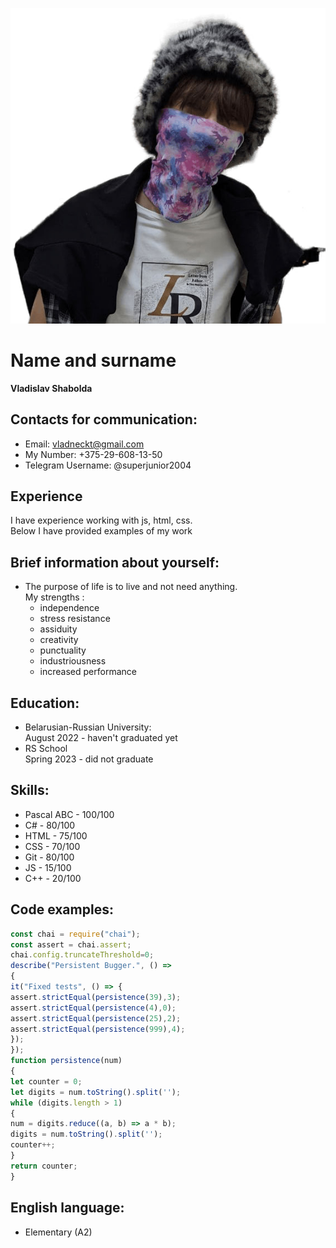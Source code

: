 ![MyPhoto](ot.jpg "Я")

# Name and surname

**Vladislav Shabolda**

## Contacts for communication:

- Email: vladneckt@gmail.com
- My Number: +375-29-608-13-50
- Telegram Username: @superjunior2004

## Experience

I have experience working with js, html, css. <br>Below I have provided examples of my work

## Brief information about yourself:

- The purpose of life is to live and not need anything.<br>
  My strengths :
  - independence
  - stress resistance
  - assiduity
  - creativity
  - punctuality
  - industriousness 
  - increased performance

## Education:

- Belarusian-Russian University:<br>August 2022 - haven't graduated yet
- RS School<br>Spring 2023 - did not graduate

## Skills:

- Pascal ABC - 100/100
- C# - 80/100
- HTML - 75/100
- CSS - 70/100
- Git - 80/100
- JS - 15/100
- C++ - 20/100

## Code examples:

```js
const chai = require("chai");
const assert = chai.assert;
chai.config.truncateThreshold=0;
describe("Persistent Bugger.", () =>
{
it("Fixed tests", () => {
assert.strictEqual(persistence(39),3);
assert.strictEqual(persistence(4),0);
assert.strictEqual(persistence(25),2);
assert.strictEqual(persistence(999),4);
});
});
function persistence(num)
{
let counter = 0;
let digits = num.toString().split('');
while (digits.length > 1)
{
num = digits.reduce((a, b) => a * b);
digits = num.toString().split('');
counter++;
}
return counter;
}
```
## English language:
 
 - Elementary (A2)